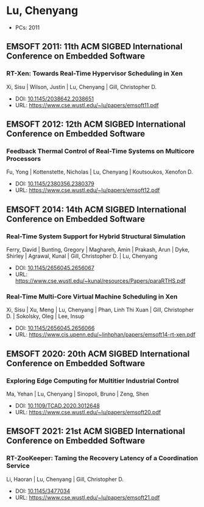 # Lu, Chenyang

* PCs: 2011

## EMSOFT 2011: 11th ACM SIGBED International Conference on Embedded Software

### RT-Xen: Towards Real-Time Hypervisor Scheduling in Xen
Xi, Sisu | Wilson, Justin | Lu, Chenyang | Gill, Christopher D.
* DOI: [10.1145/2038642.2038651](https://doi.org/10.1145/2038642.2038651)
* URL: <https://www.cse.wustl.edu/~lu/papers/emsoft11.pdf>

## EMSOFT 2012: 12th ACM SIGBED International Conference on Embedded Software

### Feedback Thermal Control of Real-Time Systems on Multicore Processors
Fu, Yong | Kottenstette, Nicholas | Lu, Chenyang | Koutsoukos, Xenofon D.
* DOI: [10.1145/2380356.2380379](https://doi.org/10.1145/2380356.2380379)
* URL: <https://www.cse.wustl.edu/~lu/papers/emsoft12.pdf>

## EMSOFT 2014: 14th ACM SIGBED International Conference on Embedded Software

### Real-Time System Support for Hybrid Structural Simulation
Ferry, David | Bunting, Gregory | Maghareh, Amin | Prakash, Arun | Dyke, Shirley | Agrawal, Kunal | Gill, Christopher D. | Lu, Chenyang
* DOI: [10.1145/2656045.2656067](https://doi.org/10.1145/2656045.2656067)
* URL: <https://www.cse.wustl.edu/~kunal/resources/Papers/paraRTHS.pdf>

### Real-Time Multi-Core Virtual Machine Scheduling in Xen
Xi, Sisu | Xu, Meng | Lu, Chenyang | Phan, Linh Thi Xuan | Gill, Christopher D. | Sokolsky, Oleg | Lee, Insup
* DOI: [10.1145/2656045.2656066](https://doi.org/10.1145/2656045.2656066)
* URL: <https://www.cis.upenn.edu/~linhphan/papers/emsoft14-rt-xen.pdf>

## EMSOFT 2020: 20th ACM SIGBED International Conference on Embedded Software

### Exploring Edge Computing for Multitier Industrial Control
Ma, Yehan | Lu, Chenyang | Sinopoli, Bruno | Zeng, Shen
* DOI: [10.1109/TCAD.2020.3012648](https://doi.org/10.1109/TCAD.2020.3012648)
* URL: <https://www.cse.wustl.edu/~lu/papers/emsoft20.pdf>

## EMSOFT 2021: 21st ACM SIGBED International Conference on Embedded Software

### RT-ZooKeeper: Taming the Recovery Latency of a Coordination Service
Li, Haoran | Lu, Chenyang | Gill, Christopher D.
* DOI: [10.1145/3477034](https://doi.org/10.1145/3477034)
* URL: <https://www.cse.wustl.edu/~lu/papers/emsoft21.pdf>

